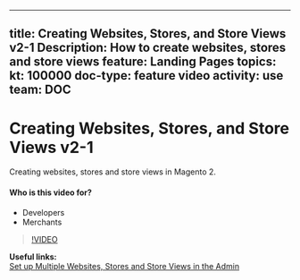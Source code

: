 
---
title: Creating Websites, Stores, and Store Views v2-1
Description: How to create websites, stores and store views
feature: Landing Pages
topics:
kt: 100000
doc-type: feature video
activity: use
team: DOC
---
# Creating Websites, Stores, and Store Views v2-1

Creating websites, stores and store views in Magento 2.

#### Who is this video for?
* Developers
* Merchants

>[!VIDEO](https://video.tv.adobe.com/v/35787)

**Useful links:**
<br/>
[Set up Multiple Websites, Stores and Store Views in the Admin](https://devdocs.magento.com/guides/v2.4/config-guide/multi-site/ms_websites.html)

